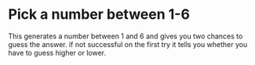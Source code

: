 # Pick a number between 1-6

This generates a number between 1 and 6 and gives you two chances to guess the answer. if not successful on the first try it tells you whether you have to guess higher or lower. 